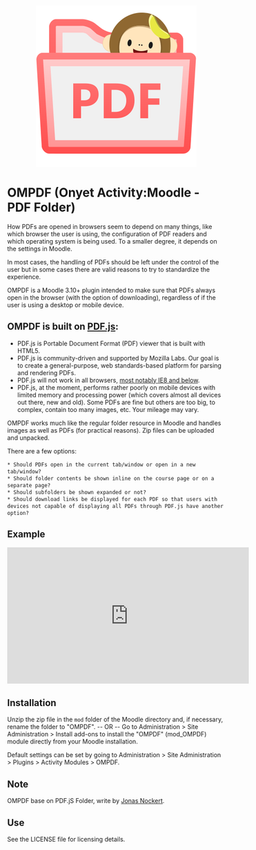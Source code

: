 <div align="center">
    <img src="pix/ompdf-logo.png">
</div>

# OMPDF (Onyet Activity:Moodle - PDF Folder)

How PDFs are opened in browsers seem to depend on many things, like which
browser the user is using, the configuration of PDF readers and which
operating system is being used. To a smaller degree, it depends on the
settings in Moodle.

In most cases, the handling of PDFs should be left under the control of
the user but in some cases there are valid reasons to try to standardize
the experience.

OMPDF is a Moodle 3.10+ plugin intended to make sure that PDFs always
open in the browser (with the option of downloading), regardless of if the
user is using a desktop or mobile device.

## OMPDF is built on [PDF.js](https://github.com/mozilla/pdf.js):

* PDF.js is Portable Document Format (PDF) viewer that is built with HTML5.
* PDF.js is community-driven and supported by Mozilla Labs. Our goal is to create a general-purpose, web standards-based platform for parsing and rendering PDFs.
* PDF.js will not work in all browsers, [most notably IE8 and below](https://github.com/mozilla/pdf.js/wiki/Frequently-Asked-Questions#what-browsers-are-supported).
* PDF.js, at the moment, performs rather poorly on mobile devices with limited memory and processing power (which covers almost all devices out there, new and old). Some PDFs are fine but others are too big, to complex, contain too many images, etc. Your mileage may vary.

OMPDF works much like the regular folder resource in Moodle and handles
images as well as PDFs (for practical reasons). Zip files can be uploaded and
unpacked.

There are a few options:

    * Should PDFs open in the current tab/window or open in a new tab/window?
    * Should folder contents be shown inline on the course page or on a separate page?
    * Should subfolders be shown expanded or not?
    * Should download links be displayed for each PDF so that users with devices not capable of displaying all PDFs through PDF.js have another option?

## Example

<iframe width="560" height="315" src="https://www.youtube.com/embed/oDLCNRJa9YI" frameborder="0" allow="accelerometer; autoplay; clipboard-write; encrypted-media; gyroscope; picture-in-picture" allowfullscreen></iframe>

## Installation

Unzip the zip file in the `mod` folder of the Moodle directory and, if
necessary, rename the folder to "OMPDF".
-- OR --
Go to Administration > Site Administration > Install add-ons to install
the "OMPDF" (mod_OMPDF) module directly from your Moodle
installation.

Default settings can be set by going to Administration > Site
Administration > Plugins > Activity Modules > OMPDF.

## Note

OMPDF base on PDF.jS Folder, write by [Jonas Nockert](https://moodle.org/plugins/mod_pdfjsfolder).

## Use

See the LICENSE file for licensing details.
